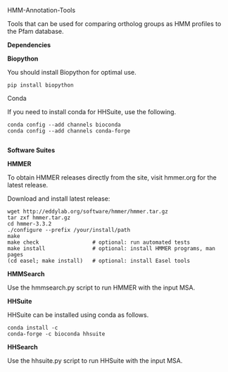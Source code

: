 HMM-Annotation-Tools

Tools that can be used for comparing ortholog groups as HMM profiles to the Pfam database.

**Dependencies**

**Biopython**

You should install Biopython for optimal use.

```pip install biopython```

Conda

If you need to install conda for HHSuite, use the following.

```
conda config --add channels bioconda
conda config --add channels conda-forge
   
   ```



**Software Suites**


**HMMER**

To obtain HMMER releases directly from the site, visit hmmer.org for the latest release.

Download and install latest release: 

   ```
wget http://eddylab.org/software/hmmer/hmmer.tar.gz
tar zxf hmmer.tar.gz
cd hmmer-3.3.2
./configure --prefix /your/install/path
make
make check                 # optional: run automated tests
make install               # optional: install HMMER programs, man pages
(cd easel; make install)   # optional: install Easel tools
   ```
   
   
**HMMSearch**

Use the hmmsearch.py script to run HMMER with the input MSA. 


**HHSuite**

HHSuite can be installed using conda as follows.

```
conda install -c
conda-forge -c bioconda hhsuite
```

**HHSearch**

Use the hhsuite.py script to run HHSuite with the input MSA. 
